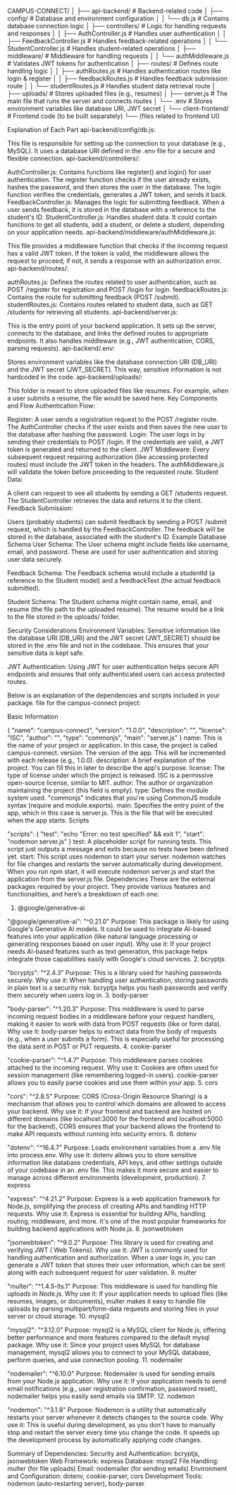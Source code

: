 CAMPUS-CONNECT/
│
├── api-backend/ # Backend-related code
│ ├── config/ # Database and environment configuration
│ │ └── db.js # Contains database connection logic
│ ├── controllers/ # Logic for handling requests and responses
│ │ ├── AuthController.js # Handles user authentication
│ │ ├── FeedbackController.js # Handles feedback-related operations
│ │ └── StudentController.js # Handles student-related operations
│ ├── middleware/ # Middleware for handling requests
│ │ └── authMiddleware.js # Validates JWT tokens for authentication
│ ├── routes/ # Defines route handling logic
│ │ ├── authRoutes.js # Handles authentication routes like login & register
│ │ ├── feedbackRoutes.js # Handles feedback submission route
│ │ └── studentRoutes.js # Handles student data retrieval route
│ ├── uploads/ # Stores uploaded files (e.g., resumes)
│ ├── server.js # The main file that runs the server and connects routes
│ └── .env # Stores environment variables like database URI, JWT secret
│
└── client-frontend/ # Frontend code (to be built separately)
└── (files related to frontend UI)

Explanation of Each Part
api-backend/config/db.js:

This file is responsible for setting up the connection to your database (e.g., MySQL). It uses a database URI defined in the .env file for a secure and flexible connection.
api-backend/controllers/:

AuthController.js: Contains functions like register() and login() for user authentication. The register function checks if the user already exists, hashes the password, and then stores the user in the database. The login function verifies the credentials, generates a JWT token, and sends it back.
FeedbackController.js: Manages the logic for submitting feedback. When a user sends feedback, it is stored in the database with a reference to the student's ID.
StudentController.js: Handles student data. It could contain functions to get all students, add a student, or delete a student, depending on your application needs.
api-backend/middleware/authMiddleware.js:

This file provides a middleware function that checks if the incoming request has a valid JWT token. If the token is valid, the middleware allows the request to proceed; if not, it sends a response with an authorization error.
api-backend/routes/:

authRoutes.js: Defines the routes related to user authentication, such as POST /register for registration and POST /login for login.
feedbackRoutes.js: Contains the route for submitting feedback (POST /submit).
studentRoutes.js: Contains routes related to student data, such as GET /students for retrieving all students.
api-backend/server.js:

This is the entry point of your backend application. It sets up the server, connects to the database, and links the defined routes to appropriate endpoints.
It also handles middleware (e.g., JWT authentication, CORS, parsing  requests).
api-backend/.env:

Stores environment variables like the database connection URI (DB_URI) and the JWT secret (JWT_SECRET). This way, sensitive information is not hardcoded in the code.
api-backend/uploads/:

This folder is meant to store uploaded files like resumes. For example, when a user submits a resume, the file would be saved here.
Key Components and Flow
Authentication Flow:

Register: A user sends a registration request to the POST /register route. The AuthController checks if the user exists and then saves the new user to the database after hashing the password.
Login: The user logs in by sending their credentials to POST /login. If the credentials are valid, a JWT token is generated and returned to the client.
JWT Middleware: Every subsequent request requiring authorization (like accessing protected routes) must include the JWT token in the headers. The authMiddleware.js will validate the token before proceeding to the requested route.
Student Data:

A client can request to see all students by sending a GET /students request. The StudentController retrieves the data and returns it to the client.
Feedback Submission:

Users (probably students) can submit feedback by sending a POST /submit request, which is handled by the FeedbackController. The feedback will be stored in the database, associated with the student's ID.
Example Database Schema
User Schema:
The User schema might include fields like username, email, and password. These are used for user authentication and storing user data securely.

Feedback Schema:
The Feedback schema would include a studentId (a reference to the Student model) and a feedbackText (the actual feedback submitted).

Student Schema:
The Student schema might contain name, email, and resume (the file path to the uploaded resume). The resume would be a link to the file stored in the uploads/ folder.

Security Considerations
Environment Variables:
Sensitive information like the database URI (DB_URI) and the JWT secret (JWT_SECRET) should be stored in the .env file and not in the codebase. This ensures that your sensitive data is kept safe.

JWT Authentication:
Using JWT for user authentication helps secure API endpoints and ensures that only authenticated users can access protected routes.




Below is an explanation of the dependencies and scripts included in your package. file for the campus-connect project:

Basic Information


{
  "name": "campus-connect",
  "version": "1.0.0",
  "description": "",
  "license": "ISC",
  "author": "",
  "type": "commonjs",
  "main": "server.js"
}
name: This is the name of your project or application. In this case, the project is called campus-connect.
version: The version of the app. This will be incremented with each release (e.g., 1.0.0).
description: A brief explanation of the project. You can fill this in later to describe the app's purpose.
license: The type of license under which the project is released. ISC is a permissive open-source license, similar to MIT.
author: The author or organization maintaining the project (this field is empty).
type: Defines the module system used. "commonjs" indicates that you're using CommonJS module syntax (require and module.exports).
main: Specifies the entry point of the app, which in this case is server.js. This is the file that will be executed when the app starts.
Scripts


"scripts": {
  "test": "echo \"Error: no test specified\" && exit 1",
  "start": "nodemon server.js"
}
test: A placeholder script for running tests. This script just outputs a message and exits because no tests have been defined yet.
start: This script uses nodemon to start your server. nodemon watches for file changes and restarts the server automatically during development. When you run npm start, it will execute nodemon server.js and start the application from the server.js file.
Dependencies
These are the external packages required by your project. They provide various features and functionalities, and here’s a breakdown of each one:

1. @google/generative-ai


"@google/generative-ai": "^0.21.0"
Purpose: This package is likely for using Google's Generative AI models. It could be used to integrate AI-based features into your application (like natural language processing or generating responses based on user input).
Why use it: If your project needs AI-based features such as text generation, this package helps integrate those capabilities easily with Google's cloud services.
2. bcryptjs


"bcryptjs": "^2.4.3"
Purpose: This is a library used for hashing passwords securely.
Why use it: When handling user authentication, storing passwords in plain text is a security risk. bcryptjs helps you hash passwords and verify them securely when users log in.
3. body-parser


"body-parser": "^1.20.3"
Purpose: This middleware is used to parse incoming request bodies in a middleware before your request handlers, making it easier to work with data from POST requests (like  or form data).
Why use it: body-parser helps to extract data from the body of requests (e.g., when a user submits a form). This is especially useful for processing the data sent in POST or PUT requests.
4. cookie-parser


"cookie-parser": "^1.4.7"
Purpose: This middleware parses cookies attached to the incoming request.
Why use it: Cookies are often used for session management (like remembering logged-in users). cookie-parser allows you to easily parse cookies and use them within your app.
5. cors


"cors": "^2.8.5"
Purpose: CORS (Cross-Origin Resource Sharing) is a mechanism that allows you to control which domains are allowed to access your backend.
Why use it: If your frontend and backend are hosted on different domains (like localhost:3000 for the frontend and localhost:5000 for the backend), CORS ensures that your backend allows the frontend to make API requests without running into security errors.
6. dotenv


"dotenv": "^16.4.7"
Purpose: Loads environment variables from a .env file into process.env.
Why use it: dotenv allows you to store sensitive information like database credentials, API keys, and other settings outside of your codebase in an .env file. This makes it more secure and easier to manage across different environments (development, production).
7. express


"express": "^4.21.2"
Purpose: Express is a web application framework for Node.js, simplifying the process of creating APIs and handling HTTP requests.
Why use it: Express is essential for building APIs, handling routing, middleware, and more. It's one of the most popular frameworks for building backend applications with Node.js.
8. jsonwebtoken


"jsonwebtoken": "^9.0.2"
Purpose: This library is used for creating and verifying JWT ( Web Tokens).
Why use it: JWT is commonly used for handling authentication and authorization. When a user logs in, you can generate a JWT token that stores their user information, which can be sent along with each subsequent request for user validation.
9. multer


"multer": "^1.4.5-lts.1"
Purpose: This middleware is used for handling file uploads in Node.js.
Why use it: If your application needs to upload files (like resumes, images, or documents), multer makes it easy to handle file uploads by parsing multipart/form-data requests and storing files in your server or cloud storage.
10. mysql2


"mysql2": "^3.12.0"
Purpose: mysql2 is a MySQL client for Node.js, offering better performance and more features compared to the default mysql package.
Why use it: Since your project uses MySQL for database management, mysql2 allows you to connect to your MySQL database, perform queries, and use connection pooling.
11. nodemailer


"nodemailer": "^6.10.0"
Purpose: Nodemailer is used for sending emails from your Node.js application.
Why use it: If your application needs to send email notifications (e.g., user registration confirmation, password reset), nodemailer helps you easily send emails via SMTP.
12. nodemon


"nodemon": "^3.1.9"
Purpose: Nodemon is a utility that automatically restarts your server whenever it detects changes to the source code.
Why use it: This is useful during development, as you don't have to manually stop and restart the server every time you change the code. It speeds up the development process by automatically applying code changes.

Summary of Dependencies:
Security and Authentication: bcryptjs, jsonwebtoken
Web Framework: express
Database: mysql2
File Handling: multer (for file uploads)
Email: nodemailer (for sending emails)
Environment and Configuration: dotenv, cookie-parser, cors
Development Tools: nodemon (auto-restarting server), body-parser